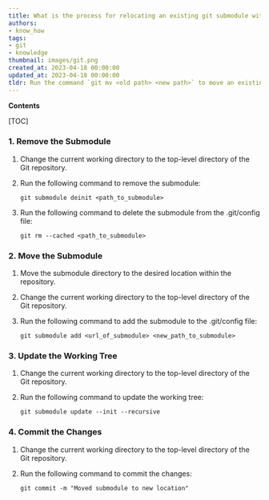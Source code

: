```yaml
---
title: What is the process for relocating an existing git submodule within a git repository?
authors:
- know_how
tags:
- git
- knowledge
thumbnail: images/git.png
created_at: 2023-04-18 00:00:00
updated_at: 2023-04-18 00:00:00
tldr: Run the command `git mv <old path> <new path>` to move an existing Git submodule within a Git repository.
---
```


**Contents**

[TOC]

### 1. Remove the Submodule

1. Change the current working directory to the top-level directory of the Git repository.

2. Run the following command to remove the submodule: 
    ```
    git submodule deinit <path_to_submodule>
    ```
3. Run the following command to delete the submodule from the .git/config file:
    ```
    git rm --cached <path_to_submodule>
    ```

### 2. Move the Submodule

1. Move the submodule directory to the desired location within the repository.

2. Change the current working directory to the top-level directory of the Git repository.

3. Run the following command to add the submodule to the .git/config file:
    ```
    git submodule add <url_of_submodule> <new_path_to_submodule>
    ```

### 3. Update the Working Tree

1. Change the current working directory to the top-level directory of the Git repository.

2. Run the following command to update the working tree:
    ```
    git submodule update --init --recursive
    ```

### 4. Commit the Changes

1. Change the current working directory to the top-level directory of the Git repository.

2. Run the following command to commit the changes:
    ```
    git commit -m "Moved submodule to new location"
    ```
